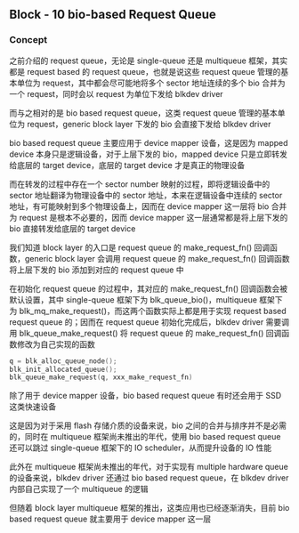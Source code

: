 ## Block - 10 bio-based Request Queue

### Concept

之前介绍的 request queue，无论是 single-queue 还是 multiqueue 框架，其实都是 request based 的 request queue，也就是说这些 request queue 管理的基本单位为 request，其中都会尽可能地将多个 sector 地址连续的多个 bio 合并为一个 request，同时会以 request 为单位下发给 blkdev driver

而与之相对的是 bio based request queue，这类 request queue 管理的基本单位为 request，generic block layer 下发的 bio 会直接下发给 blkdev driver


bio based request queue 主要应用于 device mapper 设备，这是因为 mapped device 本身只是逻辑设备，对于上层下发的 bio，mapped device 只是立即转发给底层的 target device，底层的 target device 才是真正的物理设备

而在转发的过程中存在一个 sector number 映射的过程，即将逻辑设备中的 sector 地址翻译为物理设备中的 sector 地址，本来在逻辑设备中连续的 sector 地址，有可能映射到多个物理设备上，因而在 device mapper 这一层将 bio 合并为 request 是根本不必要的，因而 device mapper 这一层通常都是将上层下发的 bio 直接转发给底层的 target device


我们知道 block layer 的入口是 request queue 的 make_request_fn() 回调函数，generic block layer 会调用 request queue 的 make_request_fn() 回调函数将上层下发的 bio 添加到对应的 request queue 中

在初始化 request queue 的过程中，其对应的 make_request_fn() 回调函数会被默认设置，其中 single-queue 框架下为 blk_queue_bio()，multiqueue 框架下为 blk_mq_make_request()，而这两个函数实际上都是用于实现 request based request queue 的；因而在 request queue 初始化完成后，blkdev driver 需要调用 blk_queue_make_request() 将 request queue 的 make_request_fn() 回调函数修改为自己实现的函数

```c
q = blk_alloc_queue_node();
blk_init_allocated_queue();
blk_queue_make_request(q, xxx_make_request_fn)
```


除了用于 device mapper 设备，bio based request queue 有时还会用于 SSD 这类快速设备

这是因为对于采用 flash 存储介质的设备来说，bio 之间的合并与排序并不是必需的，同时在 multiqueue 框架尚未推出的年代，使用 bio based request queue 还可以跳过 single-queue 框架下的 IO scheduler，从而提升设备的 IO 性能

此外在 multiqueue 框架尚未推出的年代，对于实现有 multiple hardware queue 的设备来说，blkdev driver 还通过 bio based request queue，在 blkdev driver 内部自己实现了一个 multiqueue 的逻辑

但随着 block layer multiqueue 框架的推出，这类应用也已经逐渐消失，目前 bio based request queue 就主要用于 device mapper 这一层


